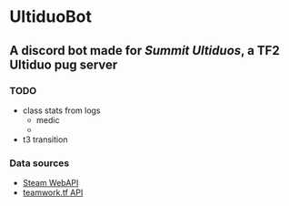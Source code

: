 # UltiduoBot

## A discord bot made for *Summit Ultiduos*, a TF2 Ultiduo pug server

### TODO

- class stats from logs
  - medic
  - 
- t3 transition

### Data sources

- [Steam WebAPI](https://steamcommunity.com/dev)
- [teamwork.tf API](https://github.com/teamworktf/website_api)
